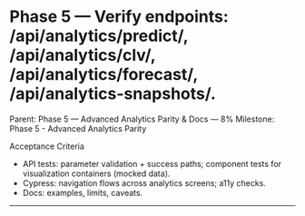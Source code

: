 # Phase 5 — Verify endpoints: /api/analytics/predict/, /api/analytics/clv/, /api/analytics/forecast/, /api/analytics-snapshots/.

Parent: Phase 5 — Advanced Analytics Parity & Docs — 8%
Milestone: Phase 5 - Advanced Analytics Parity

Acceptance Criteria
- API tests: parameter validation + success paths; component tests for visualization containers (mocked data).
- Cypress: navigation flows across analytics screens; a11y checks.
- Docs: examples, limits, caveats.
- --
